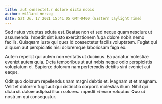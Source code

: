 ```yaml
---
title: aut consectetur dolore dicta nobis
author: Willard Herzog
date: Sat Jul 17 2021 15:41:05 GMT-0400 (Eastern Daylight Time)
---
```

Sed natus voluptas soluta est. Beatae non et sed neque quam nesciunt ut assumenda. Impedit sint iusto exercitationem fuga dolore nobis nemo facilis. Quisquam iusto qui quos id consectetur facilis voluptatem. Fugiat qui aliquam aut perspiciatis nisi doloremque laboriosam fuga ex.

 Autem repellat qui autem non veritatis ut ducimus. Ea pariatur molestiae eveniet autem quia. Dicta temporibus ut aut nobis neque odio perspiciatis voluptatum et. Sapiente dolorum nam perferendis debitis sint eveniet aut eaque.

 Odit quo dolorum repellendus nam magni debitis et. Magnam ut et magnam. Velit et dolorem fugit aut qui distinctio corporis molestias illum. Nihil qui dicta sit dolore adipisci illum dolores. Impedit et esse voluptas. Quo ut nostrum qui consequatur.